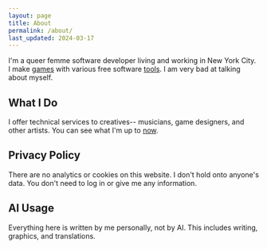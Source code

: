 ```yaml
---
layout: page
title: About
permalink: /about/
last_updated: 2024-03-17
---
```


I'm a queer femme software developer living and working in New York City. I make [games](/game) with various free software [tools](/uses). I am very bad at talking about myself.

## What I Do

I offer technical services to creatives-- musicians, game designers, and other artists. You can see what I'm up to [now](/now).

## Privacy Policy

There are no analytics or cookies on this website. I don't hold onto anyone's data. You don't need to log in or give me any information. 

## AI Usage

Everything here is written by me personally, not by AI. This includes writing, graphics, and translations. 
